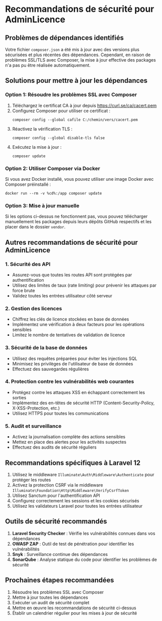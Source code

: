 # Recommandations de sécurité pour AdminLicence

## Problèmes de dépendances identifiés

Votre fichier `composer.json` a été mis à jour avec des versions plus sécurisées et plus récentes des dépendances. Cependant, en raison de problèmes SSL/TLS avec Composer, la mise à jour effective des packages n'a pas pu être réalisée automatiquement.

## Solutions pour mettre à jour les dépendances

### Option 1: Résoudre les problèmes SSL avec Composer
1. Téléchargez le certificat CA à jour depuis https://curl.se/ca/cacert.pem
2. Configurez Composer pour utiliser ce certificat :
   ```
   composer config --global cafile C:/chemin/vers/cacert.pem
   ```
3. Réactivez la vérification TLS :
   ```
   composer config --global disable-tls false
   ```
4. Exécutez la mise à jour :
   ```
   composer update
   ```

### Option 2: Utiliser Composer via Docker
Si vous avez Docker installé, vous pouvez utiliser une image Docker avec Composer préinstallé :
```
docker run --rm -v %cd%:/app composer update
```

### Option 3: Mise à jour manuelle
Si les options ci-dessus ne fonctionnent pas, vous pouvez télécharger manuellement les packages depuis leurs dépôts GitHub respectifs et les placer dans le dossier `vendor`.

## Autres recommandations de sécurité pour AdminLicence

### 1. Sécurité des API
- Assurez-vous que toutes les routes API sont protégées par authentification
- Utilisez des limites de taux (rate limiting) pour prévenir les attaques par force brute
- Validez toutes les entrées utilisateur côté serveur

### 2. Gestion des licences
- Chiffrez les clés de licence stockées en base de données
- Implémentez une vérification à deux facteurs pour les opérations sensibles
- Limitez le nombre de tentatives de validation de licence

### 3. Sécurité de la base de données
- Utilisez des requêtes préparées pour éviter les injections SQL
- Minimisez les privilèges de l'utilisateur de base de données
- Effectuez des sauvegardes régulières

### 4. Protection contre les vulnérabilités web courantes
- Protégez contre les attaques XSS en échappant correctement les sorties
- Implémentez des en-têtes de sécurité HTTP (Content-Security-Policy, X-XSS-Protection, etc.)
- Utilisez HTTPS pour toutes les communications

### 5. Audit et surveillance
- Activez la journalisation complète des actions sensibles
- Mettez en place des alertes pour les activités suspectes
- Effectuez des audits de sécurité réguliers

## Recommandations spécifiques à Laravel 12

1. Utilisez le middleware `Illuminate\Auth\Middleware\Authenticate` pour protéger les routes
2. Activez la protection CSRF via le middleware `Illuminate\Foundation\Http\Middleware\VerifyCsrfToken`
3. Utilisez Sanctum pour l'authentification API
4. Configurez correctement les sessions et les cookies sécurisés
5. Utilisez les validateurs Laravel pour toutes les entrées utilisateur

## Outils de sécurité recommandés

1. **Laravel Security Checker** : Vérifie les vulnérabilités connues dans vos dépendances
2. **OWASP ZAP** : Outil de test de pénétration pour identifier les vulnérabilités
3. **Snyk** : Surveillance continue des dépendances
4. **SonarQube** : Analyse statique du code pour identifier les problèmes de sécurité

## Prochaines étapes recommandées

1. Résoudre les problèmes SSL avec Composer
2. Mettre à jour toutes les dépendances
3. Exécuter un audit de sécurité complet
4. Mettre en œuvre les recommandations de sécurité ci-dessus
5. Établir un calendrier régulier pour les mises à jour de sécurité
